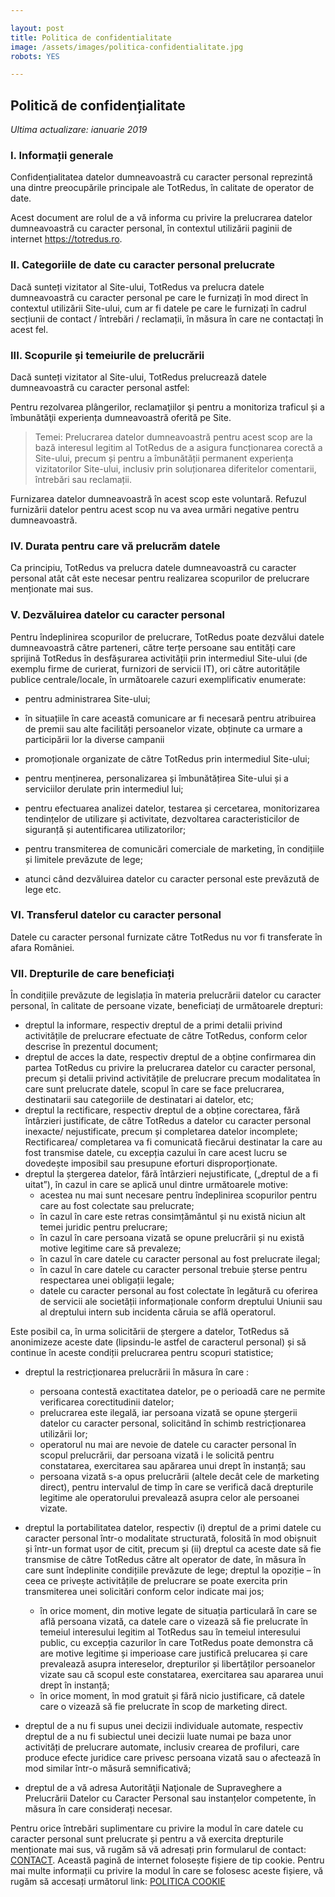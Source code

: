 ```yaml
---

layout: post
title: Politica de confidentialitate
image: /assets/images/politica-confidentialitate.jpg
robots: YES

---
```


## Politică de confidențialitate

*Ultima actualizare: ianuarie 2019*

### I. Informații generale

Confidențialitatea datelor dumneavoastră cu caracter personal reprezintă una dintre preocupările principale ale TotRedus, în calitate de operator de date.

Acest document are rolul de a vă informa cu privire la prelucrarea datelor dumneavoastră cu caracter personal, în contextul utilizării paginii de internet https://totredus.ro.

### II. Categoriile de date cu caracter personal prelucrate

Dacă sunteți vizitator al Site-ului, TotRedus va prelucra datele dumneavoastră cu caracter personal pe care le furnizați în mod direct în contextul utilizării Site-ului, cum ar fi datele pe care le furnizați în cadrul secțiunii de contact / întrebări / reclamații, în măsura în care ne contactați în acest fel.

### III. Scopurile și temeiurile de prelucrării

Dacă sunteți vizitator al Site-ului, TotRedus prelucrează datele dumneavoastră cu caracter personal astfel:

Pentru rezolvarea plângerilor, reclamaţiilor şi pentru a monitoriza traficul și a îmbunătăţii experiența dumneavoastră oferită pe Site.

> Temei: Prelucrarea datelor dumneavoastră pentru acest scop are la bază interesul legitim al TotRedus de a asigura funcționarea corectă a Site-ului, precum și pentru a îmbunătății permanent experiența vizitatorilor Site-ului, inclusiv prin soluționarea diferitelor comentarii, întrebări sau reclamații.

Furnizarea datelor dumneavoastră în acest scop este voluntară. Refuzul furnizării datelor pentru acest scop nu va avea urmări negative pentru dumneavoastră.

### IV. Durata pentru care vă prelucrăm datele

Ca principiu, TotRedus va prelucra datele dumneavoastră cu caracter personal atât cât este necesar pentru realizarea scopurilor de prelucrare menționate mai sus.

### V. Dezvăluirea datelor cu caracter personal

Pentru îndeplinirea scopurilor de prelucrare, TotRedus poate dezvălui datele dumneavoastră către parteneri, către terțe persoane sau entități care sprijină TotRedus în desfășurarea activității prin intermediul Site-ului (de exemplu firme de curierat, furnizori de servicii IT), ori către autoritățile publice centrale/locale, în următoarele cazuri exemplificativ enumerate:

* pentru administrarea Site-ului;

* în situațiile în care această comunicare ar fi necesară pentru atribuirea de premii sau alte facilități persoanelor vizate, obținute ca urmare a participării lor la diverse campanii 

* promoționale organizate de către TotRedus prin intermediul Site-ului;

* pentru menținerea, personalizarea și îmbunătățirea Site-ului și a serviciilor derulate prin intermediul lui;

* pentru efectuarea analizei datelor, testarea și cercetarea, monitorizarea tendințelor de utilizare și activitate, dezvoltarea caracteristicilor de siguranță și autentificarea utilizatorilor;

* pentru transmiterea de comunicări comerciale de marketing, în condițiile și limitele prevăzute de lege;

* atunci când dezvăluirea datelor cu caracter personal este prevăzută de lege etc.

### VI. Transferul datelor cu caracter personal

Datele cu caracter personal furnizate către TotRedus nu vor fi transferate în afara României.

### VII. Drepturile de care beneficiați

În condițiile prevăzute de legislația în materia prelucrării datelor cu caracter personal, în calitate de persoane vizate, beneficiați de următoarele drepturi:

* dreptul la informare, respectiv dreptul de a primi detalii privind activitățile de prelucrare efectuate de către TotRedus, conform celor descrise în prezentul document;
* dreptul de acces la date, respectiv dreptul de a obține confirmarea din partea TotRedus cu privire la prelucrarea datelor cu caracter personal, precum și detalii privind activitățile de prelucrare precum modalitatea în care sunt prelucrate datele, scopul în care se face prelucrarea, destinatarii sau categoriile de destinatari ai datelor, etc;
* dreptul la rectificare, respectiv dreptul de a obține corectarea, fără întârzieri justificate, de către TotRedus a datelor cu caracter personal inexacte/ nejustificate, precum și completarea datelor incomplete; Rectificarea/ completarea va fi comunicată fiecărui destinatar la care au fost transmise datele, cu excepția cazului în care acest lucru se dovedește imposibil sau presupune eforturi disproporționate.
* dreptul la ștergerea datelor, fără întârzieri nejustificate, („dreptul de a fi uitat”), în cazul in care se aplică unul dintre următoarele motive:
	- acestea nu mai sunt necesare pentru îndeplinirea scopurilor pentru care au fost colectate sau prelucrate;
	- în cazul în care este retras consimțământul și nu există niciun alt temei juridic pentru prelucrare;
	- în cazul în care persoana vizată se opune prelucrării și nu există motive legitime care să prevaleze;
	- în cazul în care datele cu caracter personal au fost prelucrate ilegal;
	- în cazul în care datele cu caracter personal trebuie șterse pentru respectarea unei obligații legale;
	- datele cu caracter personal au fost colectate în legătură cu oferirea de servicii ale societății informaționale conform dreptului Uniunii sau al dreptului intern sub incidenta căruia se află operatorul.
	
Este posibil ca, în urma solicitării de ștergere a datelor, TotRedus să anonimizeze aceste date (lipsindu-le astfel de caracterul personal) și să continue în aceste condiții prelucrarea pentru scopuri statistice;

* dreptul la restricționarea prelucrării în măsura în care :
	- persoana contestă exactitatea datelor, pe o perioadă care ne permite verificarea corectitudinii datelor;
	- prelucrarea este ilegală, iar persoana vizată se opune ștergerii datelor cu caracter personal, solicitând în schimb restricționarea utilizării lor;
	- operatorul nu mai are nevoie de datele cu caracter personal în scopul prelucrării, dar persoana vizată i le solicită pentru constatarea, exercitarea sau apărarea unui drept în instanță; sau
	- persoana vizată s-a opus prelucrării (altele decât cele de marketing direct), pentru intervalul de timp în care se verifică dacă drepturile legitime ale operatorului prevalează asupra celor ale persoanei vizate.

* dreptul la portabilitatea datelor, respectiv (i) dreptul de a primi datele cu caracter personal într-o modalitate structurată, folosită în mod obișnuit și într-un format ușor de citit, precum și (ii) dreptul ca aceste date să fie transmise de către TotRedus către alt operator de date, în măsura în care sunt îndeplinite condițiile prevăzute de lege;
dreptul la opoziție – în ceea ce privește activitățile de prelucrare se poate exercita prin transmiterea unei solicitări conform celor indicate mai jos;
	- în orice moment, din motive legate de situația particulară în care se află persoana vizată, ca datele care o vizează să fie prelucrate în temeiul interesului legitim al TotRedus sau în temeiul interesului public, cu excepția cazurilor în care TotRedus poate demonstra că are motive legitime și imperioase care justifică prelucarea și care prevalează asupra intereselor, drepturilor și libertăților persoanelor vizate sau că scopul este constatarea, exercitarea sau apararea unui drept în instanță;
	- în orice moment, în mod gratuit și fără nicio justificare, că datele care o vizează să fie prelucrate în scop de marketing direct.

* dreptul de a nu fi supus unei decizii individuale automate, respectiv dreptul de a nu fi subiectul unei decizii luate numai pe baza unor activități de prelucrare automate, inclusiv crearea de profiluri, care produce efecte juridice care privesc persoana vizată sau o afectează în mod similar într-o măsură semnificativă;
* dreptul de a vă adresa Autorităţii Naţionale de Supraveghere a Prelucrării Datelor cu Caracter Personal sau instanțelor competente, în măsura în care considerați necesar.

Pentru orice întrebări suplimentare cu privire la modul în care datele cu caracter personal sunt prelucrate și pentru a vă exercita drepturile menționate mai sus, vă rugăm să vă adresați prin formularul de contact: [CONTACT](https://totredus.ro/contact).
Această pagină de internet folosește fișiere de tip cookie. Pentru mai multe informații cu privire la modul în care se folosesc aceste fișiere, vă rugăm să accesați următorul link: [POLITICA COOKIE](https://totredus.ro/politica-cookie)